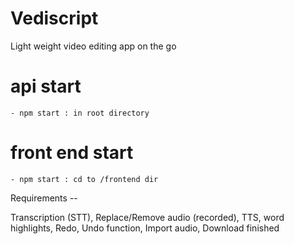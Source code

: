 # Vediscript
 Light weight video editing app on the go

# api start
    - npm start : in root directory
# front end start
    - npm start : cd to /frontend dir

Requirements -- 

Transcription (STT), 
Replace/Remove audio (recorded), 
TTS, 
word highlights,
Redo, Undo function,
Import audio,
Download finished 


